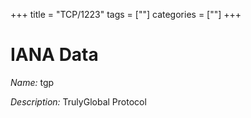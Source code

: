 +++
title = "TCP/1223"
tags = [""]
categories = [""]
+++

# IANA Data

_Name:_ tgp

_Description:_ TrulyGlobal Protocol

